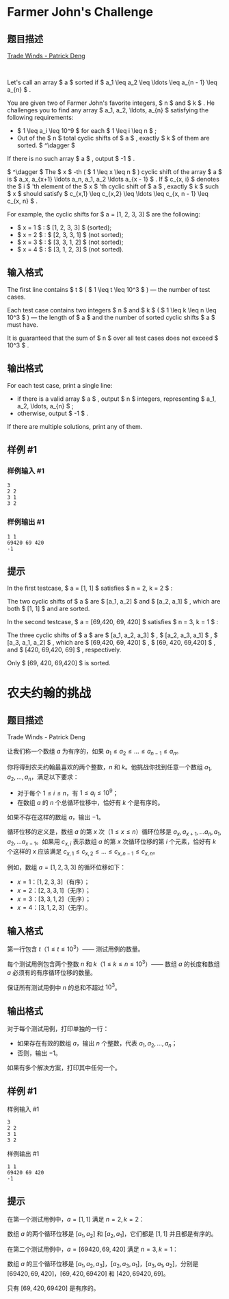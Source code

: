 # Farmer John's Challenge

## 题目描述

[Trade Winds - Patrick Deng](https://soundcloud.com/patrick-deng-392681004/trade-winds-ft-alex-zhu)

⠀



Let's call an array $ a $ sorted if $ a_1 \leq a_2 \leq \ldots \leq a_{n - 1} \leq a_{n} $ .

You are given two of Farmer John's favorite integers, $ n $ and $ k $ . He challenges you to find any array $ a_1, a_2, \ldots, a_{n} $ satisfying the following requirements:

- $ 1 \leq a_i \leq 10^9 $ for each $ 1 \leq i \leq n $ ;
- Out of the $ n $ total cyclic shifts of $ a $ , exactly $ k $ of them are sorted. $ ^\dagger $

If there is no such array $ a $ , output $ -1 $ .

 $ ^\dagger $ The $ x $ -th ( $ 1 \leq x \leq n $ ) cyclic shift of the array $ a $ is $ a_x, a_{x+1} \ldots a_n, a_1, a_2 \ldots a_{x - 1} $ . If $ c_{x, i} $ denotes the $ i $ 'th element of the $ x $ 'th cyclic shift of $ a $ , exactly $ k $ such $ x $ should satisfy $ c_{x,1} \leq c_{x,2} \leq \ldots \leq c_{x, n - 1} \leq c_{x, n} $ .

For example, the cyclic shifts for $ a = [1, 2, 3, 3] $ are the following:

- $ x = 1 $ : $ [1, 2, 3, 3] $ (sorted);
- $ x = 2 $ : $ [2, 3, 3, 1] $ (not sorted);
- $ x = 3 $ : $ [3, 3, 1, 2] $ (not sorted);
- $ x = 4 $ : $ [3, 1, 2, 3] $ (not sorted).

## 输入格式

The first line contains $ t $ ( $ 1 \leq t \leq 10^3 $ ) — the number of test cases.

Each test case contains two integers $ n $ and $ k $ ( $ 1 \leq k \leq n \leq 10^3 $ ) — the length of $ a $ and the number of sorted cyclic shifts $ a $ must have.

It is guaranteed that the sum of $ n $ over all test cases does not exceed $ 10^3 $ .

## 输出格式

For each test case, print a single line:

- if there is a valid array $ a $ , output $ n $ integers, representing $ a_1, a_2, \ldots, a_{n} $ ;
- otherwise, output $ -1 $ .

If there are multiple solutions, print any of them.

## 样例 #1

### 样例输入 #1

```
3
2 2
3 1
3 2
```

### 样例输出 #1

```
1 1
69420 69 420
-1
```

## 提示

In the first testcase, $ a = [1, 1] $ satisfies $ n = 2, k = 2 $ :

The two cyclic shifts of $ a $ are $ [a_1, a_2] $ and $ [a_2, a_1] $ , which are both $ [1, 1] $ and are sorted.

In the second testcase, $ a = [69\,420, 69, 420] $ satisfies $ n = 3, k = 1 $ :

The three cyclic shifts of $ a $ are $ [a_1, a_2, a_3] $ , $ [a_2, a_3, a_1] $ , $ [a_3, a_1, a_2] $ , which are $ [69\,420, 69, 420] $ , $ [69, 420, 69\,420] $ , and $ [420, 69\,420, 69] $ , respectively.

Only $ [69, 420, 69\,420] $ is sorted.


# 农夫约翰的挑战
## 题目描述
Trade Winds - Patrick Deng

让我们称一个数组 $a$ 为有序的，如果 $a_1 \leq a_2 \leq \ldots \leq a_{n-1} \leq a_n$。

你将得到农夫约翰最喜欢的两个整数，$n$ 和 $k$。他挑战你找到任意一个数组 $a_1, a_2, \ldots, a_n$，满足以下要求：

- 对于每个 $1 \leq i \leq n$，有 $1 \leq a_i \leq 10^9$；
- 在数组 $a$ 的 $n$ 个总循环位移中，恰好有 $k$ 个是有序的。

如果不存在这样的数组 $a$，输出 $-1$。

循环位移的定义是，数组 $a$ 的第 $x$ 次（$1 \leq x \leq n$）循环位移是 $a_x, a_{x+1}, \ldots a_n, a_1, a_2, \ldots a_{x-1}$。如果用 $c_{x,i}$ 表示数组 $a$ 的第 $x$ 次循环位移的第 $i$ 个元素，恰好有 $k$ 个这样的 $x$ 应该满足 $c_{x,1} \leq c_{x,2} \leq \ldots \leq c_{x,n-1} \leq c_{x,n}$。

例如，数组 $a = [1, 2, 3, 3]$ 的循环位移如下：

- $x=1$：$[1, 2, 3, 3]$（有序）；
- $x=2$：$[2, 3, 3, 1]$（无序）；
- $x=3$：$[3, 3, 1, 2]$（无序）；
- $x=4$：$[3, 1, 2, 3]$（无序）。

## 输入格式
第一行包含 $t$（$1 \leq t \leq 10^3$）—— 测试用例的数量。

每个测试用例包含两个整数 $n$ 和 $k$（$1 \leq k \leq n \leq 10^3$）—— 数组 $a$ 的长度和数组 $a$ 必须有的有序循环位移的数量。

保证所有测试用例中 $n$ 的总和不超过 $10^3$。

## 输出格式
对于每个测试用例，打印单独的一行：

- 如果存在有效的数组 $a$，输出 $n$ 个整数，代表 $a_1, a_2, \ldots, a_n$；
- 否则，输出 $-1$。

如果有多个解决方案，打印其中任何一个。

## 样例 #1
样例输入 #1
```
3
2 2
3 1
3 2
```
样例输出 #1
```
1 1
69420 69 420
-1
```
##  提示
在第一个测试用例中，$a = [1, 1]$ 满足 $n=2, k=2$：

数组 $a$ 的两个循环位移是 $[a_1, a_2]$ 和 $[a_2, a_1]$，它们都是 $[1, 1]$ 并且都是有序的。

在第二个测试用例中，$a = [69420, 69, 420]$ 满足 $n=3, k=1$：

数组 $a$ 的三个循环位移是 $[a_1, a_2, a_3]$，$[a_2, a_3, a_1]$，$[a_3, a_1, a_2]$，分别是 $[69420, 69, 420]$，$[69, 420, 69420]$ 和 $[420, 69420, 69]$。

只有 $[69, 420, 69420]$ 是有序的。